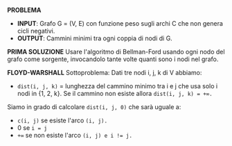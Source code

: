 **PROBLEMA**
- **INPUT**: Grafo G = (V, E) con funzione peso sugli archi C che non genera cicli negativi.
- **OUTPUT**: Cammini minimi tra ogni coppia di nodi di G.

**PRIMA SOLUZIONE**
Usare l'algoritmo di Bellman-Ford usando ogni nodo del grafo come sorgente, invocandolo tante volte quanti sono i nodi nel grafo.

**FLOYD-WARSHALL**
Sottoproblema: Dati tre nodi i, j, k di V abbiamo:
- `dist(i, j, k)` = lunghezza del cammino minimo tra i e j che usa solo i nodi in {1, 2, k}. Se il cammino non esiste allora `dist(i, j, k) = +∞.`

Siamo in grado di calcolare `dist(i, j, 0)` che sarà uguale a:
- `c(i, j)` se esiste l'arco `(i, j).`
- 0 se `i = j`
- `+∞` se non esiste l'arco `(i, j) e i != j.`
